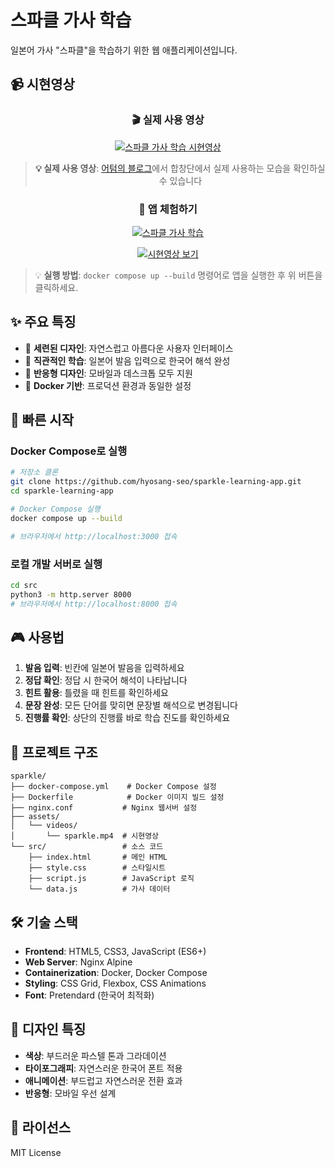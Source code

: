 # 스파클 가사 학습

일본어 가사 "스파클"을 학습하기 위한 웹 애플리케이션입니다.

## 📹 시현영상

<div align="center">

### 🎬 실제 사용 영상

[![스파클 가사 학습 시현영상](https://img.shields.io/badge/📹_실제_사용_영상_보기-클릭하세요!-red?style=for-the-badge&logo=youtube)](https://blogautumn.tistory.com/34)

> **💡 실제 사용 영상**: [어텀의 블로그](https://blogautumn.tistory.com/34)에서 합창단에서 실제 사용하는 모습을 확인하실 수 있습니다

### 🚀 앱 체험하기

[![스파클 가사 학습](https://img.shields.io/badge/🚀_앱_체험하기-http://localhost:3000-blue?style=for-the-badge)](http://localhost:3000)

[![시현영상 보기](https://img.shields.io/badge/📹_시현영상_보기-demo.html-green?style=for-the-badge)](src/demo.html)

</div>

> 💡 **실행 방법**: `docker compose up --build` 명령어로 앱을 실행한 후 위 버튼을 클릭하세요.

## ✨ 주요 특징

- 🎨 **세련된 디자인**: 자연스럽고 아름다운 사용자 인터페이스
- 🎯 **직관적인 학습**: 일본어 발음 입력으로 한국어 해석 완성
- 📱 **반응형 디자인**: 모바일과 데스크톱 모두 지원
- 🚀 **Docker 기반**: 프로덕션 환경과 동일한 설정

## 🚀 빠른 시작

### Docker Compose로 실행

```bash
# 저장소 클론
git clone https://github.com/hyosang-seo/sparkle-learning-app.git
cd sparkle-learning-app

# Docker Compose 실행
docker compose up --build

# 브라우저에서 http://localhost:3000 접속
```

### 로컬 개발 서버로 실행

```bash
cd src
python3 -m http.server 8000
# 브라우저에서 http://localhost:8000 접속
```

## 🎮 사용법

1. **발음 입력**: 빈칸에 일본어 발음을 입력하세요
2. **정답 확인**: 정답 시 한국어 해석이 나타납니다
3. **힌트 활용**: 틀렸을 때 힌트를 확인하세요
4. **문장 완성**: 모든 단어를 맞히면 문장별 해석으로 변경됩니다
5. **진행률 확인**: 상단의 진행률 바로 학습 진도를 확인하세요

## 📁 프로젝트 구조

```
sparkle/
├── docker-compose.yml    # Docker Compose 설정
├── Dockerfile            # Docker 이미지 빌드 설정
├── nginx.conf           # Nginx 웹서버 설정
├── assets/
│   └── videos/
│       └── sparkle.mp4  # 시현영상
└── src/                 # 소스 코드
    ├── index.html       # 메인 HTML
    ├── style.css        # 스타일시트
    ├── script.js        # JavaScript 로직
    └── data.js          # 가사 데이터
```

## 🛠 기술 스택

- **Frontend**: HTML5, CSS3, JavaScript (ES6+)
- **Web Server**: Nginx Alpine
- **Containerization**: Docker, Docker Compose
- **Styling**: CSS Grid, Flexbox, CSS Animations
- **Font**: Pretendard (한국어 최적화)

## 🎨 디자인 특징

- **색상**: 부드러운 파스텔 톤과 그라데이션
- **타이포그래피**: 자연스러운 한국어 폰트 적용
- **애니메이션**: 부드럽고 자연스러운 전환 효과
- **반응형**: 모바일 우선 설계

## 📄 라이선스

MIT License
